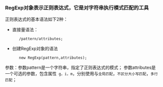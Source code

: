 ### RegExp对象表示正则表达式，它是对字符串执行模式匹配的工具

正则表达式的基本语法如下2种：

- 直接量语法：

         /pattern/attributes;

- 创建RegExp对象的语法

         new RegExp(pattern,attributes);

参数：参数pattern是一个字符串，指定了正则表达式的模式；
参数attributes是一个可选的参数，包含属性` g，i，m`，分别使用与`全局匹配`，`不区分大小写匹配`，`多行匹配`；